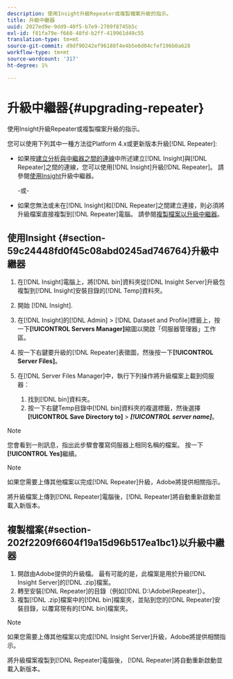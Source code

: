 ```yaml
---
description: 使用Insight升級Repeater或複製檔案升級的指示。
title: 升級中繼器
uuid: 2027ed9e-9dd9-40f5-b7e9-2709f8745b5c
exl-id: f81fa79e-f660-48fd-b2ff-419961d49c55
translation-type: tm+mt
source-git-commit: d9df90242ef96188f4e4b5e6d04cfef196b0a628
workflow-type: tm+mt
source-wordcount: '317'
ht-degree: 1%

---
```


# 升級中繼器{#upgrading-repeater}

使用Insight升級Repeater或複製檔案升級的指示。

您可以使用下列其中一種方法從Platform 4.x或更新版本升級[!DNL Repeater]:

* 如果按[建立分析與中繼器之間的連線](../../../../home/c-inst-svr/c-rptr-fntly/c-cnfg-rptr-fntly/t-crt-conn-ins-rptr.md#task-785bfe5f0e31484683e4345038add118)中所述建立[!DNL Insight]與[!DNL Repeater]之間的連線，您可以使用[!DNL Insight]升級[!DNL Repeater]。 請參閱[使用Insight](../../../../home/c-inst-svr/c-upgrd-uninst-sftwr/c-upgrd-sftwr/c-upgrd-rptr.md#section-59c24448fd0f45c08abd0245ad746764)升級中繼器。

   -或-

* 如果您無法或未在[!DNL Insight]和[!DNL Repeater]之間建立連接，則必須將升級檔案直接複製到[!DNL Repeater]電腦。 請參閱[複製檔案以升級中繼器](../../../../home/c-inst-svr/c-upgrd-uninst-sftwr/c-upgrd-sftwr/c-upgrd-rptr.md#section-202f2209f6604f19a15d96b517ea1bc1)。

## 使用Insight {#section-59c24448fd0f45c08abd0245ad746764}升級中繼器

1. 在[!DNL Insight]電腦上，將[!DNL bin]資料夾從[!DNL Insight Server]升級包複製到[!DNL Insight]安裝目錄的[!DNL Temp]資料夾。
1. 開始 [!DNL Insight].
1. 在[!DNL Insight]的[!DNL Admin] > [!DNL Dataset and Profile]標籤上，按一下&#x200B;**[!UICONTROL Servers Manager]**&#x200B;縮圖以開啟「伺服器管理器」工作區。
1. 按一下右鍵要升級的[!DNL Repeater]表徵圖，然後按一下&#x200B;**[!UICONTROL Server Files]**。
1. 在[!DNL Server Files Manager]中，執行下列操作將升級檔案上載到伺服器：

   1. 找到[!DNL bin]資料夾。
   1. 按一下右鍵Temp目錄中[!DNL bin]資料夾的複選標籤，然後選擇&#x200B;**[!UICONTROL Save Directory to]** > ***[!UICONTROL server name]***。

>[!NOTE]
>
>您會看到一則訊息，指出此步驟會覆寫伺服器上相同名稱的檔案。 按一下&#x200B;**[!UICONTROL Yes]**&#x200B;繼續。

>[!NOTE]
>
>如果您需要上傳其他檔案以完成[!DNL Repeater]升級，Adobe將提供相關指示。

將升級檔案上傳到[!DNL Repeater]電腦後，[!DNL Repeater]將自動重新啟動並載入新版本。

## 複製檔案{#section-202f2209f6604f19a15d96b517ea1bc1}以升級中繼器

1. 開啟由Adobe提供的升級檔。 最有可能的是，此檔案是用於升級[!DNL Insight Server]的[!DNL .zip]檔案。
1. 轉至安裝[!DNL Repeater]的目錄（例如[!DNL D:\Adobe\Repeater]）。
1. 複製[!DNL .zip]檔案中的[!DNL bin]檔案夾，並貼到您的[!DNL Repeater]安裝目錄，以覆寫現有的[!DNL bin]檔案夾。

>[!NOTE]
>
>如果您需要上傳其他檔案以完成[!DNL Insight Server]升級，Adobe將提供相關指示。

將升級檔案複製到[!DNL Repeater]電腦後， [!DNL Repeater]將自動重新啟動並載入新版本。
